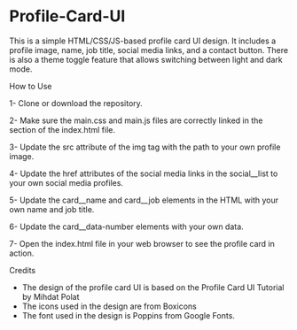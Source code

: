 # Profile-Card-UI
This is a simple HTML/CSS/JS-based profile card UI design. It includes a profile image, name, job title, social media links, and a contact button. There is also a theme toggle feature that allows switching between light and dark mode.

How to Use

1- Clone or download the repository.

2- Make sure the main.css and main.js files are correctly linked in the <head> section of the index.html file.

3- Update the src attribute of the img tag with the path to your own profile image.

4- Update the href attributes of the social media links in the social__list to your own social media profiles.

5- Update the card__name and card__job elements in the HTML with your own name and job title.

6- Update the card__data-number elements with your own data.

7- Open the index.html file in your web browser to see the profile card in action.


Credits
- The design of the profile card UI is based on the Profile Card UI Tutorial by Mihdat Polat
- The icons used in the design are from Boxicons
- The font used in the design is Poppins from Google Fonts.
